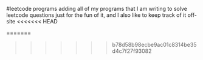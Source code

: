#leetcode programs
adding all of my programs that I am writing to solve leetcode questions
just for the fun of it, and I also like to keep track of it off-site
<<<<<<< HEAD

=======
>>>>>>> b78d58b98ecbe9ac01c8314be35d4c7f27f93082
